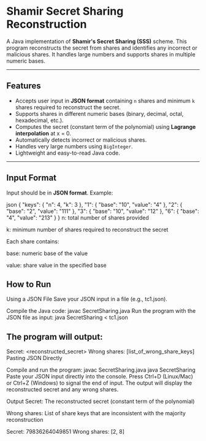 # Shamir Secret Sharing Reconstruction

A Java implementation of **Shamir's Secret Sharing (SSS)** scheme. This program reconstructs the secret from shares and identifies any incorrect or malicious shares. It handles large numbers and supports shares in multiple numeric bases.

---

## Features

- Accepts user input in **JSON format** containing `n` shares and minimum `k` shares required to reconstruct the secret.
- Supports shares in different numeric bases (binary, decimal, octal, hexadecimal, etc.).
- Computes the secret (constant term of the polynomial) using **Lagrange interpolation** at x = 0.
- Automatically detects incorrect or malicious shares.
- Handles very large numbers using `BigInteger`.
- Lightweight and easy-to-read Java code.

---

## Input Format

Input should be in **JSON format**. Example:

json
{
  "keys": {
    "n": 4,
    "k": 3
  },
  "1": { "base": "10", "value": "4" },
  "2": { "base": "2", "value": "111" },
  "3": { "base": "10", "value": "12" },
  "6": { "base": "4", "value": "213" }
}
n: total number of shares provided

k: minimum number of shares required to reconstruct the secret

Each share contains:

base: numeric base of the value

value: share value in the specified base

## How to Run

Using a JSON File
Save your JSON input in a file (e.g., tc1.json).

Compile the Java code:
javac SecretSharing.java
Run the program with the JSON file as input:
java SecretSharing < tc1.json

## The program will output:

Secret: <reconstructed_secret>
Wrong shares: [list_of_wrong_share_keys]
Pasting JSON Directly

 Compile and run the program:
javac SecretSharing.java
java SecretSharing
Paste your JSON input directly into the console.
Press Ctrl+D (Linux/Mac) or Ctrl+Z (Windows) to signal the end of input.
The output will display the reconstructed secret and any wrong shares.

Output
Secret: The reconstructed secret (constant term of the polynomial)

Wrong shares: List of share keys that are inconsistent with the majority reconstruction

Secret: 79836264049851
Wrong shares: [2, 8]
